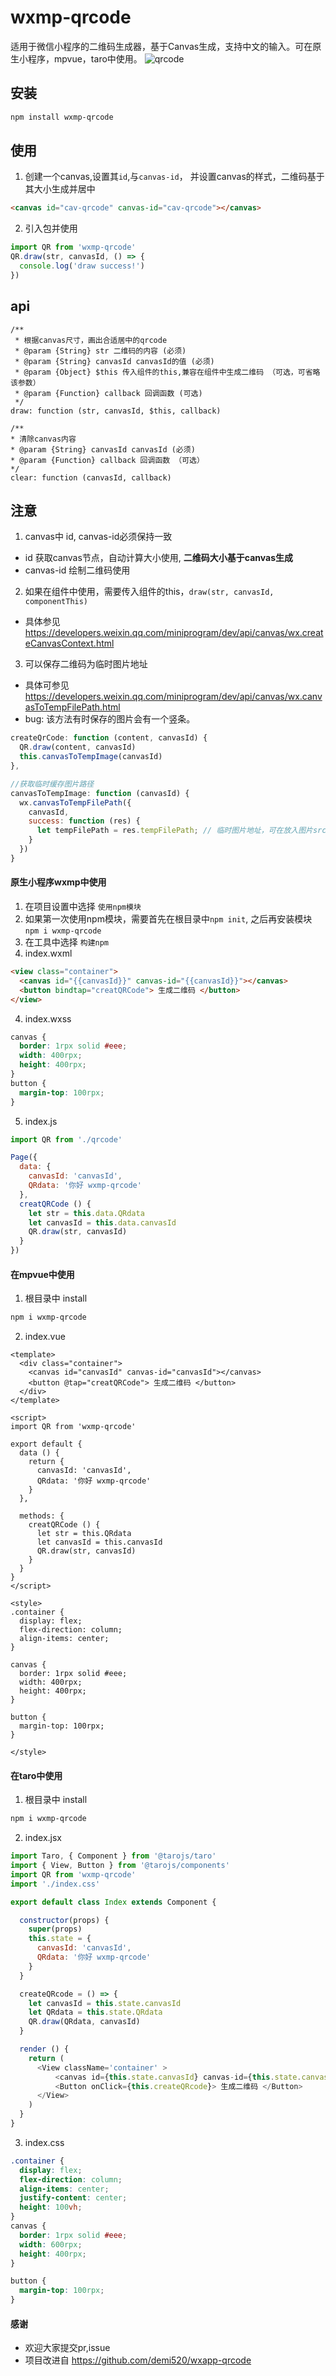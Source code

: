 # wxmp-qrcode
适用于微信小程序的二维码生成器，基于Canvas生成，支持中文的输入。可在原生小程序，mpvue，taro中使用。
![qrcode](/doc/img/qrcode.png)
## 安装
```bash
npm install wxmp-qrcode
```

## 使用
1. 创建一个canvas,设置其`id`,与`canvas-id`， 并设置canvas的样式，二维码基于其大小生成并居中
```html
<canvas id="cav-qrcode" canvas-id="cav-qrcode"></canvas>
```
2. 引入包并使用
```javascript
import QR from 'wxmp-qrcode'
QR.draw(str, canvasId, () => {
  console.log('draw success!')  
})
```

## api
```javscript
/**
 * 根据canvas尺寸，画出合适居中的qrcode
 * @param {String} str 二维码的内容 (必须)
 * @param {String} canvasId canvasId的值 (必须)
 * @param {Object} $this 传入组件的this,兼容在组件中生成二维码 （可选，可省略该参数）
 * @param {Function} callback 回调函数 (可选)
 */
draw: function (str, canvasId, $this, callback)

/**
* 清除canvas内容
* @param {String} canvasId canvasId (必须)
* @param {Function} callback 回调函数 （可选）
*/
clear: function (canvasId, callback) 
```

## 注意
1. canvas中 id, canvas-id必须保持一致

  - id 获取canvas节点，自动计算大小使用, **二维码大小基于canvas生成**
  - canvas-id 绘制二维码使用

2. 如果在组件中使用，需要传入组件的this，`draw(str, canvasId, componentThis)`

  - 具体参见 https://developers.weixin.qq.com/miniprogram/dev/api/canvas/wx.createCanvasContext.html

3. 可以保存二维码为临时图片地址

  - 具体可参见 https://developers.weixin.qq.com/miniprogram/dev/api/canvas/wx.canvasToTempFilePath.html
  - bug: 该方法有时保存的图片会有一个竖条。
```javascript
createQrCode: function (content, canvasId) {
  QR.draw(content, canvasId)
  this.canvasToTempImage(canvasId)
},

//获取临时缓存图片路径
canvasToTempImage: function (canvasId) {
  wx.canvasToTempFilePath({
    canvasId, 
    success: function (res) {
      let tempFilePath = res.tempFilePath; // 临时图片地址，可在放入图片src中使用
    }
  })
}
```


#### 原生小程序wxmp中使用

1. 在项目设置中选择 `使用npm模块`
2. 如果第一次使用npm模块，需要首先在根目录中`npm init`, 之后再安装模块 `npm i wxmp-qrcode` 
3. 在工具中选择 `构建npm`
4. index.wxml
```html
<view class="container">
  <canvas id="{{canvasId}}" canvas-id="{{canvasId}}"></canvas>
  <button bindtap="creatQRCode"> 生成二维码 </button>
</view>
```
4. index.wxss
```css
canvas {
  border: 1rpx solid #eee;
  width: 400rpx;
  height: 400rpx;
}
button {
  margin-top: 100rpx;
}
```
5. index.js
```javascript
import QR from './qrcode'

Page({
  data: {
    canvasId: 'canvasId',
    QRdata: '你好 wxmp-qrcode'
  },
  creatQRCode () {
    let str = this.data.QRdata
    let canvasId = this.data.canvasId
    QR.draw(str, canvasId)
  }
})
```

#### 在mpvue中使用

1. 根目录中 install 
```bash
npm i wxmp-qrcode
```

2. index.vue
```vue
<template>
  <div class="container">
    <canvas id="canvasId" canvas-id="canvasId"></canvas>
    <button @tap="creatQRCode"> 生成二维码 </button>
  </div>
</template>

<script>
import QR from 'wxmp-qrcode'

export default {
  data () {
    return {
      canvasId: 'canvasId',
      QRdata: '你好 wxmp-qrcode'
    }
  },

  methods: {
    creatQRCode () {
      let str = this.QRdata
      let canvasId = this.canvasId
      QR.draw(str, canvasId)
    }
  }
}
</script>

<style>
.container {
  display: flex;
  flex-direction: column;
  align-items: center;
}

canvas {
  border: 1rpx solid #eee;
  width: 400rpx;
  height: 400rpx;
}

button {
  margin-top: 100rpx;
}

</style>

```

#### 在taro中使用

1. 根目录中 install 
```bash
npm i wxmp-qrcode
```

2. index.jsx
```javascript
import Taro, { Component } from '@tarojs/taro'
import { View, Button } from '@tarojs/components'
import QR from 'wxmp-qrcode'
import './index.css'

export default class Index extends Component {

  constructor(props) {
    super(props)
    this.state = {
      canvasId: 'canvasId',
      QRdata: '你好 wxmp-qrcode'
    }
  }

  createQRcode = () => {
    let canvasId = this.state.canvasId
    let QRdata = this.state.QRdata
    QR.draw(QRdata, canvasId)
  }

  render () {
    return (
      <View className='container' >
          <canvas id={this.state.canvasId} canvas-id={this.state.canvasId}></canvas>
          <Button onClick={this.createQRcode}> 生成二维码 </Button>
      </View>
    )
  }
}

```
3. index.css
```css
.container {
  display: flex;
  flex-direction: column;
  align-items: center;
  justify-content: center;
  height: 100vh;
}
canvas {
  border: 1rpx solid #eee;
  width: 600rpx;
  height: 400rpx;
}

button {
  margin-top: 100rpx;
}

```

#### 感谢
- 欢迎大家提交pr,issue
- 项目改进自 https://github.com/demi520/wxapp-qrcode

